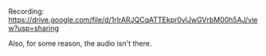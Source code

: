 Recording: https://drive.google.com/file/d/1rIrARJQCqATTEkpr0vlJwGVrbM00h5AJ/view?usp=sharing

Also, for some reason, the audio isn't there.
